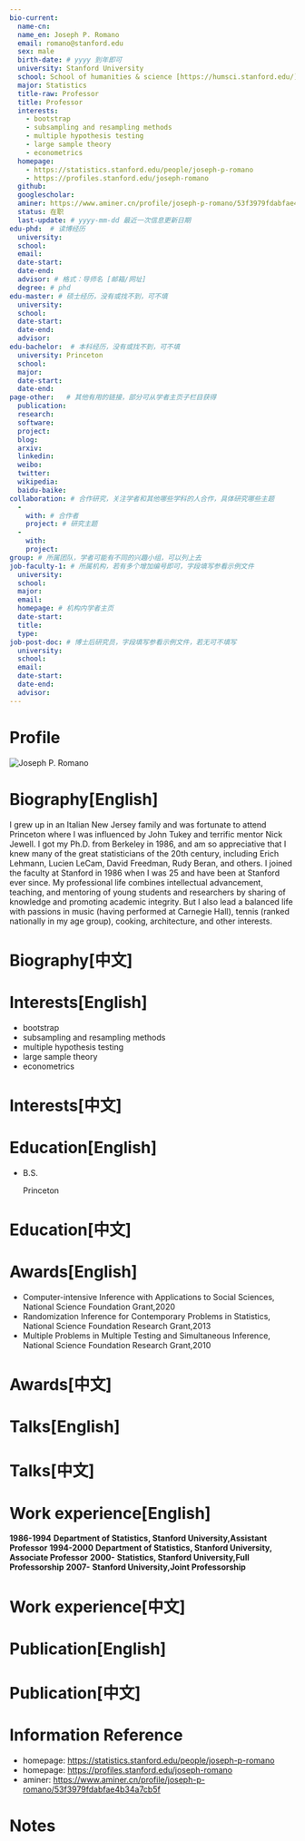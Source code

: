 ```yaml
---
bio-current:
  name-cn: 
  name_en: Joseph P. Romano
  email: romano@stanford.edu
  sex: male
  birth-date: # yyyy 到年即可
  university: Stanford University 
  school: School of humanities & science [https://humsci.stanford.edu/]
  major: Statistics
  title-raw: Professor
  title: Professor
  interests: 
    - bootstrap
    - subsampling and resampling methods
    - multiple hypothesis testing
    - large sample theory
    - econometrics
  homepage: 
    - https://statistics.stanford.edu/people/joseph-p-romano 
    - https://profiles.stanford.edu/joseph-romano
  github: 
  googlescholar:  
  aminer: https://www.aminer.cn/profile/joseph-p-romano/53f3979fdabfae4b34a7cb5f
  status: 在职
  last-update: # yyyy-mm-dd 最近一次信息更新日期
edu-phd:  # 读博经历
  university: 
  school: 
  email: 
  date-start: 
  date-end: 
  advisor: # 格式：导师名 [邮箱/网址]
  degree: # phd
edu-master: # 硕士经历，没有或找不到，可不填
  university: 
  school: 
  date-start: 
  date-end: 
  advisor:
edu-bachelor:  # 本科经历，没有或找不到，可不填
  university: Princeton
  school: 
  major: 
  date-start: 
  date-end: 
page-other:   # 其他有用的链接，部分可从学者主页子栏目获得
  publication: 
  research: 
  software: 
  project: 
  blog: 
  arxiv: 
  linkedin: 
  weibo:
  twitter:
  wikipedia:
  baidu-baike:
collaboration: # 合作研究，关注学者和其他哪些学科的人合作，具体研究哪些主题
  - 
    with: # 合作者
    project: # 研究主题
  - 
    with: 
    project: 
group: # 所属团队，学者可能有不同的兴趣小组，可以列上去
job-faculty-1: # 所属机构，若有多个增加编号即可，字段填写参看示例文件
  university: 
  school: 
  major: 
  email: 
  homepage: # 机构内学者主页
  date-start: 
  title: 
  type: 
job-post-doc: # 博士后研究员，字段填写参看示例文件，若无可不填写
  university: 
  school: 
  email: 
  date-start: 
  date-end: 
  advisor: 
---
```


# Profile

![Joseph P. Romano](https://statistics.stanford.edu/sites/g/files/sbiybj6031/f/styles/large-square/public/Romano_2021.jpg?itok=nmzVgyS5)

# Biography[English]

I grew up in an Italian New Jersey family and was fortunate to attend Princeton where I was influenced by John Tukey and terrific mentor Nick Jewell. I got my Ph.D. from Berkeley in 1986, and am so appreciative that I knew many of the great statisticians of the 20th century, including Erich Lehmann, Lucien LeCam, David Freedman, Rudy Beran, and others. I joined the faculty at Stanford in 1986 when I was 25 and have been at Stanford ever since. My professional life combines intellectual advancement, teaching, and mentoring of young students and researchers by sharing of knowledge and promoting academic integrity. But I also lead a balanced life with passions in music (having performed at Carnegie Hall), tennis (ranked nationally in my age group), cooking, architecture, and other interests.

# Biography[中文]

# Interests[English]
 
- bootstrap
- subsampling and resampling methods
- multiple hypothesis testing
- large sample theory
- econometrics

# Interests[中文]

# Education[English]

- B.S.
    
    Princeton

# Education[中文]

# Awards[English]

- Computer-intensive Inference with Applications to Social Sciences, National Science Foundation Grant,2020
- Randomization Inference for Contemporary Problems in Statistics, National Science Foundation Research Grant,2013
- Multiple Problems in Multiple Testing and Simultaneous Inference, National Science Foundation Research Grant,2010


# Awards[中文]

# Talks[English]

# Talks[中文]

# Work experience[English]

**1986-1994** **Department of Statistics, Stanford University,Assistant Professor**
**1994-2000** **Department of Statistics, Stanford University, Associate Professor**
**2000-** **Statistics, Stanford University,Full Professorship**
**2007-** **Stanford University,Joint Professorship**

# Work experience[中文]

# Publication[English]

# Publication[中文]

# Information Reference

- homepage: https://statistics.stanford.edu/people/joseph-p-romano 
- homepage: https://profiles.stanford.edu/joseph-romano 
- aminer: https://www.aminer.cn/profile/joseph-p-romano/53f3979fdabfae4b34a7cb5f

# Notes
